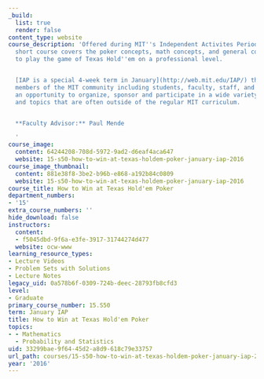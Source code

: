 ```yaml
---
_build:
  list: true
  render: false
content_type: website
course_description: 'Offered during MIT''s Independent Activites Period (IAP), this
  short course covers the poker concepts, math concepts, and general concepts needed
  to play the game of Texas Hold''em on a professional level.


  [IAP is a special 4-week term in January](http://web.mit.edu/IAP/) that provides
  members of the MIT community including students, faculty, staff, and alums with
  an opportunity to organize, sponsor and participate in a wide variety of activities
  and topics that are often outside of the regular MIT curriculum.


  **Faculty Advisor:** Paul Mende

  '
course_image:
  content: 64244208-708d-5972-9ad2-d6eaf4aca647
  website: 15-s50-how-to-win-at-texas-holdem-poker-january-iap-2016
course_image_thumbnail:
  content: 881e38f8-3be2-b96b-e868-a192b84c0809
  website: 15-s50-how-to-win-at-texas-holdem-poker-january-iap-2016
course_title: How to Win at Texas Hold'em Poker
department_numbers:
- '15'
extra_course_numbers: ''
hide_download: false
instructors:
  content:
  - f5045dbd-9f6a-e3fe-3917-31744274d477
  website: ocw-www
learning_resource_types:
- Lecture Videos
- Problem Sets with Solutions
- Lecture Notes
legacy_uid: 0a578b6f-0309-724b-deec-28793fb8cfd3
level:
- Graduate
primary_course_number: 15.S50
term: January IAP
title: How to Win at Texas Hold'em Poker
topics:
- - Mathematics
  - Probability and Statistics
uid: 33299bae-9f64-45d2-a8d9-618c79e33757
url_path: courses/15-s50-how-to-win-at-texas-holdem-poker-january-iap-2016
year: '2016'
---
```

